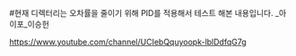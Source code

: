 #현재 디렉터리는 오차률을 줄이기 위해 PID를 적용해서 테스트 해본 내용입니다. _아이포_이승헌

https://www.youtube.com/channel/UCIebQquyoopk-lblDdfqG7g
